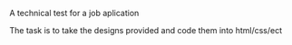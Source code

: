 A technical test for a job aplication

The task is to take the designs provided and code them into html/css/ect